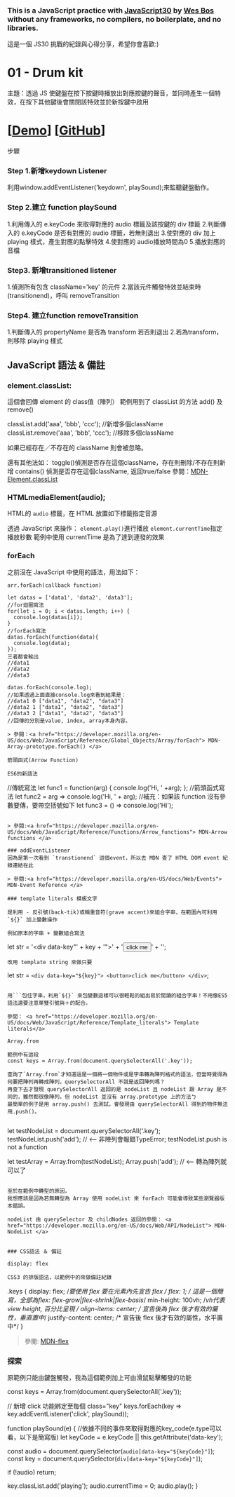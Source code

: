 ### This is a JavaScript practice with <a href="https://javascript30.com/">JavaScript30</a> by <a href="https://wesbos.com/">Wes Bos</a> without any frameworks, no compilers, no boilerplate, and no libraries.
這是一個 JS30 挑戰的紀錄與心得分享，希望你會喜歡:)


<h1>01 - Drum kit</h1>

<p>主題：透過 JS 使鍵盤在按下按鍵時播放出對應按鍵的聲音，並同時產生一個特效，在按下其他鍵後會關閉該特效並於新按鍵中啟用</p>

# [<a href="">Demo</a>] [<a href="https://github.com/RSyehann/JavaScript-30">GitHub</a>] 

<p>步驟</p>

### Step 1.新增keydown Listener

利用window.addEventListener('keydown', playSound);來監聽鍵盤動作。

### Step 2.建立 function playSound
  
  1.利用傳入的 e.keyCode 來取得對應的 audio 標籤及該按鍵的 div 標籤
  2.判斷傳入的 e.keyCode 是否有對應的 audio 標籤，若無則退出
  3.使對應的 div 加上 playing 樣式，產生對應的點擊特效
  4.使對應的 audio播放時間為0
  5.播放對應的音檔

### Step3. 新增transitioned listener

1.偵測所有包含 className='key' 的元件
2.當該元件觸發特效並結束時(transitionend)，呼叫 removeTransition

### Step4. 建立function removeTransition

1.判斷傳入的 propertyName 是否為 transform 若否則退出
2.若為transform，則移除 playing 樣式

<h2>JavaScript 語法 & 備註</h2>

<h3>element.classList: </h3>

這個會回傳 element 的 class值（陣列）
範例用到了 classList 的方法 add() 及 remove()

classList.add('aaa', 'bbb', 'ccc'); //新增多個className
classList.remove('aaa', 'bbb', 'ccc'); //移除多個className

如果已經存在／不存在的 className 則會被忽略。

 還有其他法如：
 toggle()偵測是否存在這個className，存在則刪除/不存在則新增
 contains() 偵測是否存在這個className, 返回true/false
參閱：<a href="https://developer.mozilla.org/en-US/docs/Web/API/Element/classList">MDN-Element.classList</a>

<h3> HTMLmediaElement(audio);</h3>

HTML的 `audio` 標籤，在 HTML 放置如下標籤指定音源

<audio src="sound/a.mp3"></audio>

透過 JavaScript 來操作：
`element.play()`進行播放
`element.currentTime`指定播放秒數
範例中使用 currentTime 是為了達到連發的效果

<h3>forEach</h3>

之前沒在 JavaScript 中使用的語法，用法如下：
```
arr.forEach(callback function)
```

```
let datas = ['data1', 'data2', 'data3'];
//for迴圈寫法
for(let i = 0; i < datas.length; i++) {
  console.log(datas[i]);
}
//forEach寫法
datas.forEach(function(data){
  console.log(data);
});
三者都會輸出
//data1
//data2
//data3

datas.forEach(console.log);
//如果透過上面直接console.log來看到結果是：
//data1 0 ["data1", "data2", "data3"]
//data2 1 ["data1", "data2", "data3"]
//data3 2 ["data1", "data2", "data3"]
//回傳的分別是value, index, array本身內容。

> 參閱：<a href="https://developer.mozilla.org/en-US/docs/Web/JavaScript/Reference/Global_Objects/Array/forEach"> MDN-Array-prototype.forEach() </a>

箭頭函式(Arrow Function)

ES6的新語法

```
//傳統寫法
let func1 = function(arg) { console.log('Hi, ' +arg); };
//箭頭函式寫法
let func2 = arg => console.log('Hi, ' + arg);
//補充：如果該 function 沒有參數要傳，要帶空括號如下
let func3 = () => console.log('Hi');
```

> 參閱:<a href="https://developer.mozilla.org/en-US/docs/Web/JavaScript/Reference/Functions/Arrow_functions"> MDN-Arrow functions </a>

### addEventListener
因為是第一次看到 `transtionend` 這個event，所以去 MDN 查了 HTML DOM event 紀錄連結在此

> 參閱:<a href="https://developer.mozilla.org/en-US/docs/Web/Events"> MDN-Event Reference </a>

### template literals 模板文字

是利用 - 反引號(back-tik)或稱重音符(grave accent)來組合字串，在範圍內可利用`${}` 加上變數操作

例如原本的字串 + 變數組合寫法

```
let str = '<div data-key"' +  key + '">' + '<button>click me</button>' + '</div>';
```
改用 template string 來做只要
```
let str = `<div data-key="${key}">
          <button>click me</button>
          </div>`;
```

用```包住字串，利用`${}` 來包變數這樣可以很輕鬆的組出易於閱讀的組合字串！不用像ES5語法還要注意單雙引號與＋的配合。

參閱： <a href="https://developer.mozilla.org/en-US/docs/Web/JavaScript/Reference/Template_literals"> Template literals</a>

Array.from

範例中有這段
const keys = Array.from(document.querySelectorAll('.key'));

查詢了`Array.from`才知道這是一個將一個物件或是字串轉為陣列格式的語法，但當時覺得為何要把陣列再轉成陣列，querySelectorAll 不就是返回陣列嗎？
再查下去才發現 querySelectorAll 返回的是 nodeList 且 nodeList 跟 Array 是不同的，雖然都很像陣列，但 nodeList 並沒有 array.prototype 上的方法ㄅ
最簡單的例子是用 array.push() 去測試，會發現由 querySelectorAll 得到的物件無法用.push()。


```
let testNodeList = document.querySelectorAll('.key');
testNodeList.push('add');  // <-- 非陣列會報錯TypeError; testNodeList.push is not a function

let testArray = Array.from(testNodeList);
Array.push('add');  // <-- 轉為陣列就可以了
```

至於在範例中轉型的原因，
我想應該是因為若無轉型為 Array 使用 nodeList 來 forEach 可能會導致某些瀏覽器版本錯誤。

nodeList 由 querySelector 及 childNodes 返回的參閱： <a href="https://developer.mozilla.org/en-US/docs/Web/API/NodeList"> MDN-NodeList </a>


### CSS語法 ＆ 備註

display: flex

CSS3 的排版語法，以範例中的來做備註紀錄

```
.keys {
  display: flex; /*要使用 flex 要在元素內先宣告 flex */
  flex: 1; /* 這是一個簡寫，全部為flex: flex-grow|flex-shrink|flex-basis*/
  min-height: 100vh; /*vh代表view height, 百分比呈現 */
  align-items: center; /* 宣告後為 flex 後才有效的屬性，垂直置中*/
  justify-content: center; /* 宣告後 flex 後才有效的屬性，水平置中*/
}

> 參閱: <a href="https://developer.mozilla.org/en-US/docs/Web/CSS/flex">MDN-flex </a>

### 探索

原範例只能由鍵盤觸發，我為這個範例加上可由滑鼠點擊觸發的功能

const keys = Array.from(document.querySelectorAll('.key'));

// 新增 click 功能綁定至每個 class="key"
keys.forEach(key => key.addEventListener('click', playSound));

function playSound(e) {
  //依據不同的事件來取得對應的key_code(e.type可以看，以下是簡寫版)
  let keyCode = e.keyCode || this.getAttribute('data-key');
  
  const audio = document.querySelector(`audio[data-key="${keyCode}"]`);
  const key = document.querySelector(`div[data-key="${keyCode}"]`);
  
  if (!audio) return;
  
  key.classList.add('playing');
  audio.currentTime = 0;
  audio.play();
 }
